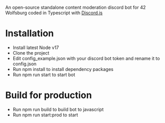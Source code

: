 An open-source standalone content moderation discord bot for 42 Wolfsburg coded in Typescript
with [Discord.js](https://discord.js.org)

# Installation

- Install latest Node v17
- Clone the project
- Edit config_example.json with your discord bot token and rename it to config.json
- Run npm install to install dependency packages
- Run npm run start to start bot

# Build for production
- Run npm run build to build bot to javascript
- Run npm run start:prod to start